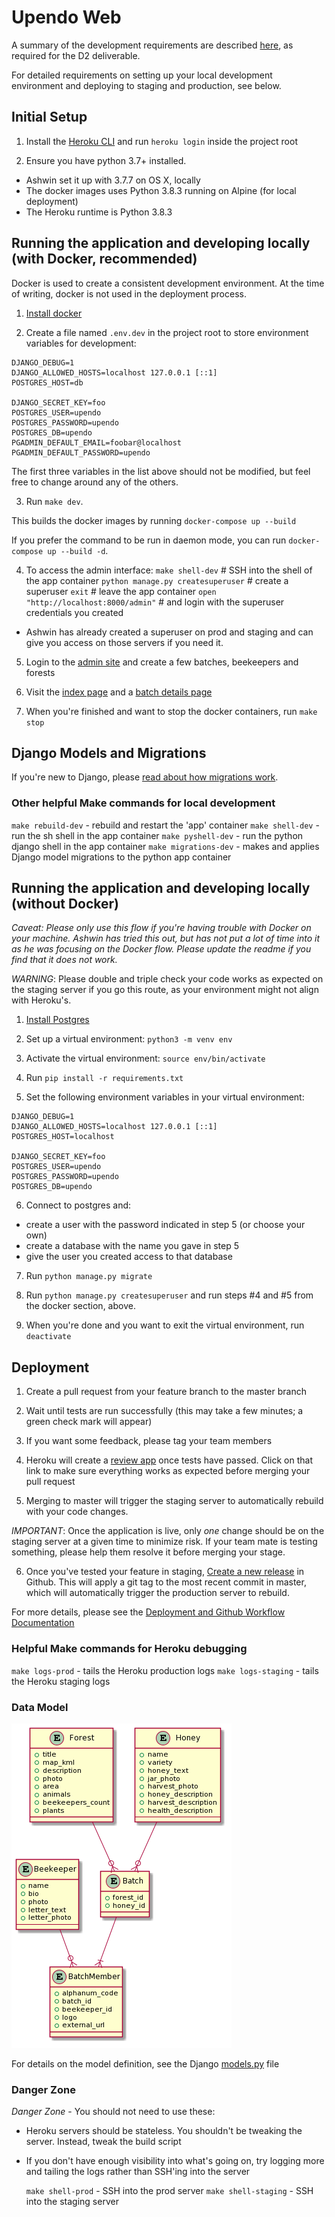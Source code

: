 # Upendo Web

A summary of the development requirements are described [here](./docs/deliverable-2/development-requirements.md), as required for the D2 deliverable.

For detailed requirements on setting up your local development environment and deploying to staging and production, see below.

## Initial Setup

1. Install the [Heroku CLI](https://devcenter.heroku.com/articles/heroku-cli#download-and-install) and run `heroku login` inside the project root

2. Ensure you have python 3.7+ installed.

* Ashwin set it up with 3.7.7 on OS X, locally
* The docker images uses Python 3.8.3 running on Alpine (for local deployment)
* The Heroku runtime is Python 3.8.3

## Running the application and developing locally (with Docker, recommended)

Docker is used to create a consistent development environment. At the time of writing, docker is not used in the deployment process.

1. [Install docker](https://docs.docker.com/engine/install/)

2. Create a file named `.env.dev` in the project root to store environment variables for development:

```
DJANGO_DEBUG=1
DJANGO_ALLOWED_HOSTS=localhost 127.0.0.1 [::1]
POSTGRES_HOST=db

DJANGO_SECRET_KEY=foo
POSTGRES_USER=upendo
POSTGRES_PASSWORD=upendo
POSTGRES_DB=upendo
PGADMIN_DEFAULT_EMAIL=foobar@localhost
PGADMIN_DEFAULT_PASSWORD=upendo
```

The first three variables in the list above should not be modified, but feel free to change around any of the others.

3. Run `make dev`.

This builds the docker images by running `docker-compose up --build`

If you prefer the command to be run in daemon mode, you can run `docker-compose up --build -d`.

4. To access the admin interface:
`make shell-dev` # SSH into the shell of the app container
`python manage.py createsuperuser` # create a superuser
`exit` # leave the app container
`open "http://localhost:8000/admin"` # and login with the superuser credentials you created

* Ashwin has already created a superuser on prod and staging and can give you access on those servers if you need it.

5. Login to the [admin site](http://localhost:8000/admin) and create a few batches, beekeepers and forests

6. Visit the [index page](http://localhost:8000) and a [batch details page](http://localhost/batches/1)

7. When  you're finished and want to stop the docker containers, run `make stop`

## Django Models and Migrations

If you're new to Django, please [read about how migrations work](https://docs.djangoproject.com/en/3.0/topics/migrations/).

### Other helpful Make commands for local development

`make rebuild-dev` - rebuild and restart the 'app' container
`make shell-dev` - run the sh shell in the app container
`make pyshell-dev` - run the python django shell in the app container
`make migrations-dev` - makes and applies Django model migrations to the python app container


## Running the application and developing locally (without Docker)

*Caveat: Please only use this flow if you're having trouble with Docker on your machine. Ashwin has tried this out, but has not put a lot of time into it as he was focusing on the Docker flow. Please update the readme if you find that it does not work.*

_WARNING_: Please double and triple check your code works as expected on the staging server if you go this route, as your environment might not align with Heroku's.

1. [Install Postgres](https://www.postgresql.org/download/)

2. Set up a virtual environment: `python3 -m venv env`

3. Activate the virtual environment: `source env/bin/activate`

4. Run `pip install -r requirements.txt`

5. Set the following environment variables in your virtual environment:

```
DJANGO_DEBUG=1
DJANGO_ALLOWED_HOSTS=localhost 127.0.0.1 [::1]
POSTGRES_HOST=localhost

DJANGO_SECRET_KEY=foo
POSTGRES_USER=upendo
POSTGRES_PASSWORD=upendo
POSTGRES_DB=upendo
```

6. Connect to postgres and:
* create a user with the password indicated in step 5 (or choose your own)
* create a database with the name you gave in step 5
* give the user you created access to that database


7. Run `python manage.py migrate`

8. Run `python manage.py createsuperuser` and run steps #4 and #5 from the docker section, above.

8. When you're done and you want to exit the virtual environment, run `deactivate`

## Deployment

1. Create a pull request from your feature branch to the master branch

2. Wait until tests are run successfully (this may take a few minutes; a green check mark will appear)

3. If you want some feedback, please tag your team members

4. Heroku will create a [review app](https://devcenter.heroku.com/articles/github-integration-review-apps) once tests have passed. Click on that link to make sure everything works as expected before merging your pull request

5. Merging to master will trigger the staging server to automatically rebuild with your code changes.

*_IMPORTANT_*: Once the application is live, only *one* change should be on the staging server at a given time to minimize risk. If your team mate is testing something, please help them resolve it before merging your stage.

6. Once you've tested your feature in staging, [Create a new release](https://github.com/csc301-summer-2020/team-project-3-upendo-honey/releases) in Github. This will apply a git tag to the most recent commit in master, which will automatically trigger the production server to rebuild.

For more details, please see the [Deployment and Github Workflow Documentation](docs/deliverable-2/deployment-github-workflow.md)

### Helpful Make commands for Heroku debugging

`make logs-prod` - tails the Heroku production logs
`make logs-staging` - tails the Heroku staging logs

### Data Model

![Data Model](docs/uml-diagrams/models.png)

For details on the model definition, see the Django [models.py](./web/models.py) file

### Danger Zone

*Danger Zone* - You should not need to use these:

* Heroku servers should be stateless. You shouldn't be tweaking the server. Instead, tweak the build script
* If you don't have enough visibility into what's going on, try logging more and tailing the logs rather than SSH'ing into the server

    `make shell-prod` - SSH into the prod server
    `make shell-staging` - SSH into the staging server
